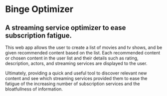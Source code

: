 # Binge Optimizer
## A streaming service optimizer to ease subscription fatigue.
This web app allows the user to create a list of movies and tv shows, and be given recommended content based on the list. Each recommended content or chosen content in the user list and their details such as rating, description, actors, and streaming services are displayed to the user. 

Ultimately, providing a quick and useful tool to discover relevant new content and see which streaming services provided them to ease the fatigue of the increasing number of subscription services and the bloatfullness of information.

